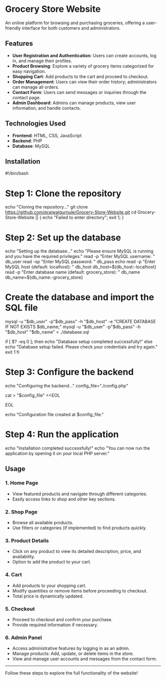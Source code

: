 # Grocery Store Website

An online platform for browsing and purchasing groceries, offering a user-friendly interface for both customers and administrators.

## Features

- **User Registration and Authentication**: Users can create accounts, log in, and manage their profiles.
- **Product Browsing**: Explore a variety of grocery items categorized for easy navigation.
- **Shopping Cart**: Add products to the cart and proceed to checkout.
- **Order Management**: Users can view their order history; administrators can manage all orders.
- **Contact Form**: Users can send messages or inquiries through the contact page.
- **Admin Dashboard**: Admins can manage products, view user information, and handle contacts.

## Technologies Used

- **Frontend**: HTML, CSS, JavaScript
- **Backend**: PHP
- **Database**: MySQL

## Installation

#!/bin/bash

# Step 1: Clone the repository
echo "Cloning the repository..."
git clone https://github.com/prajwalgurnule/Grocery-Store-Website.git
cd Grocery-Store-Website || { echo "Failed to enter directory"; exit 1; }

# Step 2: Set up the database
echo "Setting up the database..."
echo "Please ensure MySQL is running and you have the required privileges."
read -p "Enter MySQL username: " db_user
read -sp "Enter MySQL password: " db_pass
echo
read -p "Enter MySQL host (default: localhost): " db_host
db_host=${db_host:-localhost}
read -p "Enter database name (default: grocery_store): " db_name
db_name=${db_name:-grocery_store}

# Create the database and import the SQL file
mysql -u "$db_user" -p"$db_pass" -h "$db_host" -e "CREATE DATABASE IF NOT EXISTS $db_name;"
mysql -u "$db_user" -p"$db_pass" -h "$db_host" "$db_name" < ./database.sql

if [ $? -eq 0 ]; then
    echo "Database setup completed successfully!"
else
    echo "Database setup failed. Please check your credentials and try again."
    exit 1
fi

# Step 3: Configure the backend
echo "Configuring the backend..."
config_file="./config.php"

cat > "$config_file" <<EOL
<?php
define('DB_HOST', '$db_host');
define('DB_NAME', '$db_name');
define('DB_USER', '$db_user');
define('DB_PASS', '$db_pass');
?>
EOL

echo "Configuration file created at $config_file."

# Step 4: Run the application
echo "Installation completed successfully!"
echo "You can now run the application by opening it on your local PHP server."

## Usage

### 1. Home Page
- View featured products and navigate through different categories.
- Easily access links to shop and other key sections.

### 2. Shop Page
- Browse all available products.
- Use filters or categories (if implemented) to find products quickly.

### 3. Product Details
- Click on any product to view its detailed description, price, and availability.
- Option to add the product to your cart.

### 4. Cart
- Add products to your shopping cart.
- Modify quantities or remove items before proceeding to checkout.
- Total price is dynamically updated.

### 5. Checkout
- Proceed to checkout and confirm your purchase.
- Provide required information if necessary.

### 6. Admin Panel
- Access administrative features by logging in as an admin.
- Manage products: Add, update, or delete items in the store.
- View and manage user accounts and messages from the contact form.

---

Follow these steps to explore the full functionality of the website!

